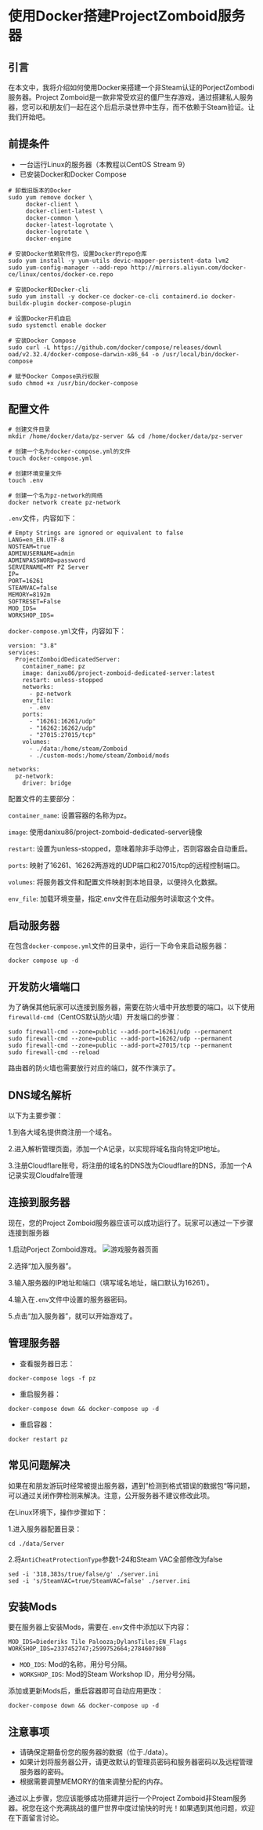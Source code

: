 # 使用Docker搭建ProjectZomboid服务器



## 引言

在本文中，我将介绍如何使用Docker来搭建一个非Steam认证的PorjectZombodi服务器。Project Zomboid是一款非常受欢迎的僵尸生存游戏，通过搭建私人服务器，您可以和朋友们一起在这个后启示录世界中生存，而不依赖于Steam验证。让我们开始吧。



## 前提条件

- 一台运行Linux的服务器（本教程以CentOS Stream 9）
- 已安装Docker和Docker Compose

```shell
# 卸载旧版本的Docker
sudo yum remove docker \
	 docker-client \
	 docker-client-latest \
	 docker-common \
	 docker-latest-logrotate \
	 docker-logrotate \
	 docker-engine
	 
# 安装Docker依赖软件包，设置Docker的repo仓库
sudo yum install -y yum-utils devic-mapper-persistent-data lvm2
sudo yum-config-manager --add-repo http://mirrors.aliyun.com/docker-ce/linux/centos/docker-ce.repo

# 安装Docker和Docker-cli
sudo yum install -y docker-ce docker-ce-cli containerd.io docker-buildx-plugin docker-compose-plugin

# 设置Docker开机自启
sudo systemctl enable docker

# 安装Docker Compose
sudo curl -L https://github.com/docker/compose/releases/downl
oad/v2.32.4/docker-compose-darwin-x86_64 -o /usr/local/bin/docker-compose

# 赋予Docker Compose执行权限
sudo chmod +x /usr/bin/docker-compose

```



## 配置文件

```shell
# 创建文件目录
mkdir /home/docker/data/pz-server && cd /home/docker/data/pz-server

# 创建一个名为docker-compose.yml的文件
touch docker-compose.yml

# 创建环境变量文件
touch .env

# 创建一个名为pz-network的网络
docker network create pz-network
```

`.env`文件，内容如下：

```shell
# Empty Strings are ignored or equivalent to false
LANG=en_EN.UTF-8
NOSTEAM=true
ADMINUSERNAME=admin
ADMINPASSWORD=password
SERVERNAME=MY PZ Server
IP=
PORT=16261
STEAMVAC=false
MEMORY=8192m
SOFTRESET=False
MOD_IDS=
WORKSHOP_IDS=
```

`docker-compose.yml`文件，内容如下：

```shell
version: "3.8"
services:
  ProjectZomboidDedicatedServer:
    container_name: pz
    image: danixu86/project-zomboid-dedicated-server:latest
    restart: unless-stopped
    networks:
      - pz-network
    env_file:
      - .env
    ports:
      - "16261:16261/udp"
      - "16262:16262/udp"
      - "27015:27015/tcp"
    volumes:
      - ./data:/home/steam/Zomboid
      - ./custom-mods:/home/steam/Zomboid/mods

networks:
  pz-network:
    driver: bridge
```

配置文件的主要部分：

`container_name`: 设置容器的名称为pz。

`image`: 使用danixu86/project-zomboid-dedicated-server镜像

`restart`: 设置为unless-stopped，意味着除非手动停止，否则容器会自动重启。

`ports`: 映射了16261、16262两游戏的UDP端口和27015/tcp的远程控制端口。

`volumes`: 将服务器文件和配置文件映射到本地目录，以便持久化数据。

`env_file`: 加载环境变量，指定.env文件在启动服务时读取这个文件。



## 启动服务器

在包含`docker-compose.yml`文件的目录中，运行一下命令来启动服务器：

```shell
docker compose up -d
```



## 开发防火墙端口

为了确保其他玩家可以连接到服务器，需要在防火墙中开放想要的端口。以下使用`firewalld-cmd`（CentOS默认防火墙）开发端口的步骤：

```shell
sudo firewall-cmd --zone=public --add-port=16261/udp --permanent
sudo firewall-cmd --zone=public --add-port=16262/udp --permanent
sudo firewall-cmd --zone=public --add-port=27015/tcp --permanent
sudo firewall-cmd --reload
```

路由器的防火墙也需要放行对应的端口，就不作演示了。



## DNS域名解析

以下为主要步骤：

1.到各大域名提供商注册一个域名。

2.进入解析管理页面，添加一个A记录，以实现将域名指向特定IP地址。

3.注册Cloudflare账号，将注册的域名的DNS改为Cloudflare的DNS，添加一个A记录实现Cloudfalre管理



## 连接到服务器

现在，您的Project Zomboid服务器应该可以成功运行了。玩家可以通过一下步骤连接到服务器

1.启动Porject Zomboid游戏。
![游戏服务器页面](pic/server.jpg)


2.选择“加入服务器”。

3.输入服务器的IP地址和端口（填写域名地址，端口默认为16261）。

4.输入在`.env`文件中设置的服务器密码。

5.点击“加入服务器”，就可以开始游戏了。



## 管理服务器

- 查看服务器日志：

```shell
docker-compose logs -f pz
```

- 重启服务器：

```shell
docker-compose down && docker-compose up -d
```

- 重启容器：

```shell
docker restart pz
```



## 常见问题解决

如果在和朋友游玩时经常被提出服务器，遇到”检测到格式错误的数据包“等问题，可以通过关闭作弊检测来解决。注意，公开服务器不建议修改此项。

在Linux环境下，操作步骤如下：

1.进入服务器配置目录：

```shell
cd ./data/Server
```

2.将`AntiCheatProtectionType`参数1-24和Steam VAC全部修改为false

```shell
sed -i '318,383s/true/false/g' ./server.ini
sed -i 's/SteamVAC=true/SteamVAC=false' ./server.ini
```



## 安装Mods

要在服务器上安装Mods，需要在`.env`文件中添加以下内容：

```shell
MOD_IDS=Diederiks Tile Palooza;DylansTiles;EN_Flags
WORKSHOP_IDS=2337452747;2599752664;2784607980
```

- `MOD_IDS`: Mod的名称，用分号分隔。
- `WORKSHOP_IDS`: Mod的Steam Workshop ID，用分号分隔。

添加或更新Mods后，重启容器即可自动应用更改：

```shell
docker-compose down && docker-compose up -d
```



## 注意事项

- 请确保定期备份您的服务器的数据（位于./data）。
- 如果计划将服务器公开，请更改默认的管理员密码和服务器密码以及远程管理服务器的密码。
- 根据需要调整MEMORY的值来调整分配的内存。

通过以上步骤，您应该能够成功搭建并运行一个Project Zomboid非Steam服务器。祝您在这个充满挑战的僵尸世界中度过愉快的时光！如果遇到其他问题，欢迎在下面留言讨论。

